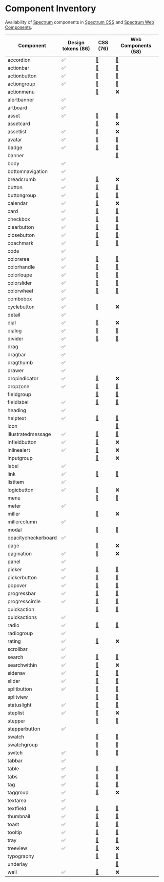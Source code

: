 # Component Inventory

Availability of [Spectrum](https://spectrum.adobe.com) components in [Spectrum CSS](https://opensource.adobe.com/spectrum-css/)
and [Spectrum Web Components](https://opensource.adobe.com/spectrum-web-components/).

| Component           | Design tokens (86) | CSS (76)                                                                | Web Components (58)                                                                       |
| ------------------- | ------------------ | ----------------------------------------------------------------------- | ----------------------------------------------------------------------------------------- |
| accordion           | ✅                 | [📄](https://opensource.adobe.com/spectrum-css/accordion.html)          | [📄](https://opensource.adobe.com/spectrum-web-components/components/accordion)           |
| actionbar           | ✅                 | [📄](https://opensource.adobe.com/spectrum-css/actionbar.html)          | [📄](https://opensource.adobe.com/spectrum-web-components/components/action-bar)          |
| actionbutton        | ✅                 | [📄](https://opensource.adobe.com/spectrum-css/actionbutton.html)       | [📄](https://opensource.adobe.com/spectrum-web-components/components/action-button)       |
| actiongroup         | ✅                 | [📄](https://opensource.adobe.com/spectrum-css/actiongroup.html)        | [📄](https://opensource.adobe.com/spectrum-web-components/components/action-group)        |
| actionmenu          |                    | [📄](https://opensource.adobe.com/spectrum-css/actionmenu.html)         | ❌                                                                                        |
| alertbanner         | ✅                 |                                                                         |                                                                                           |
| artboard            | ✅                 |                                                                         |                                                                                           |
| asset               | ✅                 | [📄](https://opensource.adobe.com/spectrum-css/asset.html)              | [📄](https://opensource.adobe.com/spectrum-web-components/components/asset)               |
| assetcard           |                    | [📄](https://opensource.adobe.com/spectrum-css/assetcard.html)          | ❌                                                                                        |
| assetlist           | ✅                 | [📄](https://opensource.adobe.com/spectrum-css/assetlist.html)          | ❌                                                                                        |
| avatar              | ✅                 | [📄](https://opensource.adobe.com/spectrum-css/avatar.html)             | [📄](https://opensource.adobe.com/spectrum-web-components/components/avatar)              |
| badge               | ✅                 | [📄](https://opensource.adobe.com/spectrum-css/badge.html)              | [📄](https://opensource.adobe.com/spectrum-web-components/components/badge)               |
| banner              |                    |                                                                         | [📄](https://opensource.adobe.com/spectrum-web-components/components/banner)              |
| body                | ✅                 |                                                                         |                                                                                           |
| bottomnavigation    | ✅                 |                                                                         |                                                                                           |
| breadcrumb          | ✅                 | [📄](https://opensource.adobe.com/spectrum-css/breadcrumb.html)         | ❌                                                                                        |
| button              | ✅                 | [📄](https://opensource.adobe.com/spectrum-css/button-staticcolor.html) | [📄](https://opensource.adobe.com/spectrum-web-components/components/button)              |
| buttongroup         | ✅                 | [📄](https://opensource.adobe.com/spectrum-css/buttongroup.html)        | [📄](https://opensource.adobe.com/spectrum-web-components/components/button-group)        |
| calendar            | ✅                 | [📄](https://opensource.adobe.com/spectrum-css/calendar.html)           | ❌                                                                                        |
| card                | ✅                 | [📄](https://opensource.adobe.com/spectrum-css/card.html)               | [📄](https://opensource.adobe.com/spectrum-web-components/components/card)                |
| checkbox            | ✅                 | [📄](https://opensource.adobe.com/spectrum-css/checkbox.html)           | [📄](https://opensource.adobe.com/spectrum-web-components/components/checkbox)            |
| clearbutton         | ✅                 | [📄](https://opensource.adobe.com/spectrum-css/clearbutton.html)        | [📄](https://opensource.adobe.com/spectrum-web-components/components/clear-button)        |
| closebutton         | ✅                 | [📄](https://opensource.adobe.com/spectrum-css/closebutton.html)        | [📄](https://opensource.adobe.com/spectrum-web-components/components/close-button)        |
| coachmark           | ✅                 | [📄](https://opensource.adobe.com/spectrum-css/coachmark.html)          | [📄](https://opensource.adobe.com/spectrum-web-components/components/coachmark)           |
| code                | ✅                 |                                                                         |                                                                                           |
| colorarea           | ✅                 | [📄](https://opensource.adobe.com/spectrum-css/colorarea.html)          | [📄](https://opensource.adobe.com/spectrum-web-components/components/color-area)          |
| colorhandle         | ✅                 | [📄](https://opensource.adobe.com/spectrum-css/colorhandle.html)        | [📄](https://opensource.adobe.com/spectrum-web-components/components/color-handle)        |
| colorloupe          | ✅                 | [📄](https://opensource.adobe.com/spectrum-css/colorloupe.html)         | [📄](https://opensource.adobe.com/spectrum-web-components/components/color-loupe)         |
| colorslider         | ✅                 | [📄](https://opensource.adobe.com/spectrum-css/colorslider.html)        | [📄](https://opensource.adobe.com/spectrum-web-components/components/color-slider)        |
| colorwheel          | ✅                 | [📄](https://opensource.adobe.com/spectrum-css/colorwheel.html)         | [📄](https://opensource.adobe.com/spectrum-web-components/components/color-wheel)         |
| combobox            | ✅                 |                                                                         |                                                                                           |
| cyclebutton         | ✅                 | [📄](https://opensource.adobe.com/spectrum-css/cyclebutton.html)        | ❌                                                                                        |
| detail              | ✅                 |                                                                         |                                                                                           |
| dial                | ✅                 | [📄](https://opensource.adobe.com/spectrum-css/dial.html)               | ❌                                                                                        |
| dialog              | ✅                 | [📄](https://opensource.adobe.com/spectrum-css/dialog.html)             | [📄](https://opensource.adobe.com/spectrum-web-components/components/dialog)              |
| divider             | ✅                 | [📄](https://opensource.adobe.com/spectrum-css/divider.html)            | [📄](https://opensource.adobe.com/spectrum-web-components/components/divider)             |
| drag                | ✅                 |                                                                         |                                                                                           |
| dragbar             | ✅                 |                                                                         |                                                                                           |
| dragthumb           | ✅                 |                                                                         |                                                                                           |
| drawer              | ✅                 |                                                                         |                                                                                           |
| dropindicator       | ✅                 | [📄](https://opensource.adobe.com/spectrum-css/dropindicator.html)      | ❌                                                                                        |
| dropzone            | ✅                 | [📄](https://opensource.adobe.com/spectrum-css/dropzone.html)           | [📄](https://opensource.adobe.com/spectrum-web-components/components/dropzone)            |
| fieldgroup          |                    | [📄](https://opensource.adobe.com/spectrum-css/fieldgroup.html)         | [📄](https://opensource.adobe.com/spectrum-web-components/components/field-group)         |
| fieldlabel          | ✅                 | [📄](https://opensource.adobe.com/spectrum-css/form.html)               | [📄](https://opensource.adobe.com/spectrum-web-components/components/field-label)         |
| heading             | ✅                 |                                                                         |                                                                                           |
| helptext            | ✅                 | [📄](https://opensource.adobe.com/spectrum-css/helptext.html)           | [📄](https://opensource.adobe.com/spectrum-web-components/components/help-text)           |
| icon                |                    |                                                                         | [📄](https://opensource.adobe.com/spectrum-web-components/components/icon)                |
| illustratedmessage  | ✅                 | [📄](https://opensource.adobe.com/spectrum-css/illustratedmessage.html) | [📄](https://opensource.adobe.com/spectrum-web-components/components/illustrated-message) |
| infieldbutton       | ✅                 | [📄](https://opensource.adobe.com/spectrum-css/infieldbutton.html)      | ❌                                                                                        |
| inlinealert         | ✅                 | [📄](https://opensource.adobe.com/spectrum-css/inlinealert.html)        | ❌                                                                                        |
| inputgroup          |                    | [📄](https://opensource.adobe.com/spectrum-css/datepicker.html)         | ❌                                                                                        |
| label               | ✅                 |                                                                         |                                                                                           |
| link                | ✅                 | [📄](https://opensource.adobe.com/spectrum-css/link.html)               | [📄](https://opensource.adobe.com/spectrum-web-components/components/link)                |
| listitem            | ✅                 |                                                                         |                                                                                           |
| logicbutton         | ✅                 | [📄](https://opensource.adobe.com/spectrum-css/logicbutton.html)        | ❌                                                                                        |
| menu                |                    | [📄](https://opensource.adobe.com/spectrum-css/menu.html)               | [📄](https://opensource.adobe.com/spectrum-web-components/components/menu)                |
| meter               | ✅                 |                                                                         |                                                                                           |
| miller              |                    | [📄](https://opensource.adobe.com/spectrum-css/miller.html)             | ❌                                                                                        |
| millercolumn        | ✅                 |                                                                         |                                                                                           |
| modal               |                    | [📄](https://opensource.adobe.com/spectrum-css/modal.html)              | [📄](https://opensource.adobe.com/spectrum-web-components/components/modal)               |
| opacitycheckerboard | ✅                 |                                                                         |                                                                                           |
| page                |                    | [📄](https://opensource.adobe.com/spectrum-css/page.html)               | ❌                                                                                        |
| pagination          | ✅                 | [📄](https://opensource.adobe.com/spectrum-css/pagination-listing.html) | ❌                                                                                        |
| panel               | ✅                 |                                                                         |                                                                                           |
| picker              | ✅                 | [📄](https://opensource.adobe.com/spectrum-css/picker.html)             | [📄](https://opensource.adobe.com/spectrum-web-components/components/picker)              |
| pickerbutton        | ✅                 | [📄](https://opensource.adobe.com/spectrum-css/pickerbutton.html)       | [📄](https://opensource.adobe.com/spectrum-web-components/components/picker-button)       |
| popover             | ✅                 | [📄](https://opensource.adobe.com/spectrum-css/popover.html)            | [📄](https://opensource.adobe.com/spectrum-web-components/components/popover)             |
| progressbar         | ✅                 | [📄](https://opensource.adobe.com/spectrum-css/progressbar.html)        | [📄](https://opensource.adobe.com/spectrum-web-components/components/progress-bar)        |
| progresscircle      | ✅                 | [📄](https://opensource.adobe.com/spectrum-css/progresscircle.html)     | [📄](https://opensource.adobe.com/spectrum-web-components/components/progress-circle)     |
| quickaction         |                    | [📄](https://opensource.adobe.com/spectrum-css/quickaction.html)        | [📄](https://opensource.adobe.com/spectrum-web-components/components/quick-actions)       |
| quickactions        | ✅                 |                                                                         |                                                                                           |
| radio               | ✅                 | [📄](https://opensource.adobe.com/spectrum-css/radio.html)              | [📄](https://opensource.adobe.com/spectrum-web-components/components/radio)               |
| radiogroup          | ✅                 |                                                                         |                                                                                           |
| rating              | ✅                 | [📄](https://opensource.adobe.com/spectrum-css/rating.html)             | ❌                                                                                        |
| scrollbar           | ✅                 |                                                                         |                                                                                           |
| search              | ✅                 | [📄](https://opensource.adobe.com/spectrum-css/search.html)             | [📄](https://opensource.adobe.com/spectrum-web-components/components/search)              |
| searchwithin        | ✅                 | [📄](https://opensource.adobe.com/spectrum-css/searchwithin.html)       | ❌                                                                                        |
| sidenav             | ✅                 | [📄](https://opensource.adobe.com/spectrum-css/sidenav.html)            | [📄](https://opensource.adobe.com/spectrum-web-components/components/sidenav)             |
| slider              | ✅                 | [📄](https://opensource.adobe.com/spectrum-css/slider.html)             | [📄](https://opensource.adobe.com/spectrum-web-components/components/slider)              |
| splitbutton         | ✅                 | [📄](https://opensource.adobe.com/spectrum-css/splitbutton.html)        | [📄](https://opensource.adobe.com/spectrum-web-components/components/split-button)        |
| splitview           |                    | [📄](https://opensource.adobe.com/spectrum-css/splitview.html)          | [📄](https://opensource.adobe.com/spectrum-web-components/components/split-view)          |
| statuslight         | ✅                 | [📄](https://opensource.adobe.com/spectrum-css/statuslight.html)        | [📄](https://opensource.adobe.com/spectrum-web-components/components/status-light)        |
| steplist            | ✅                 | [📄](https://opensource.adobe.com/spectrum-css/steplist.html)           | ❌                                                                                        |
| stepper             |                    | [📄](https://opensource.adobe.com/spectrum-css/stepper.html)            | [📄](https://opensource.adobe.com/spectrum-web-components/components/number-field)        |
| stepperbutton       | ✅                 |                                                                         |                                                                                           |
| swatch              |                    | [📄](https://opensource.adobe.com/spectrum-css/swatch.html)             | [📄](https://opensource.adobe.com/spectrum-web-components/components/swatch)              |
| swatchgroup         |                    | [📄](https://opensource.adobe.com/spectrum-css/swatchgroup.html)        | [📄](https://opensource.adobe.com/spectrum-web-components/components/swatch)              |
| switch              | ✅                 | [📄](https://opensource.adobe.com/spectrum-css/switch.html)             | [📄](https://opensource.adobe.com/spectrum-web-components/components/switch)              |
| tabbar              | ✅                 |                                                                         |                                                                                           |
| table               | ✅                 | [📄](https://opensource.adobe.com/spectrum-css/table.html)              | [📄](https://opensource.adobe.com/spectrum-web-components/components/table)               |
| tabs                | ✅                 | [📄](https://opensource.adobe.com/spectrum-css/tabs.html)               | [📄](https://opensource.adobe.com/spectrum-web-components/components/tabs)                |
| tag                 | ✅                 | [📄](https://opensource.adobe.com/spectrum-css/tag.html)                | [📄](https://opensource.adobe.com/spectrum-web-components/components/tags)                |
| taggroup            | ✅                 | [📄](https://opensource.adobe.com/spectrum-css/taggroup.html)           | ❌                                                                                        |
| textarea            | ✅                 |                                                                         |                                                                                           |
| textfield           | ✅                 | [📄](https://opensource.adobe.com/spectrum-css/textfield.html)          | [📄](https://opensource.adobe.com/spectrum-web-components/components/textfield)           |
| thumbnail           | ✅                 | [📄](https://opensource.adobe.com/spectrum-css/thumbnail.html)          | [📄](https://opensource.adobe.com/spectrum-web-components/components/thumbnail)           |
| toast               | ✅                 | [📄](https://opensource.adobe.com/spectrum-css/toast.html)              | [📄](https://opensource.adobe.com/spectrum-web-components/components/toast)               |
| tooltip             | ✅                 | [📄](https://opensource.adobe.com/spectrum-css/tooltip.html)            | [📄](https://opensource.adobe.com/spectrum-web-components/components/tooltip)             |
| tray                | ✅                 | [📄](https://opensource.adobe.com/spectrum-css/tray.html)               | [📄](https://opensource.adobe.com/spectrum-web-components/components/tray)                |
| treeview            | ✅                 | [📄](https://opensource.adobe.com/spectrum-css/treeview.html)           | ❌                                                                                        |
| typography          |                    | [📄](https://opensource.adobe.com/spectrum-css/typography.html)         | [📄](https://opensource.adobe.com/spectrum-web-components/components/styles)              |
| underlay            |                    |                                                                         | [📄](https://opensource.adobe.com/spectrum-web-components/components/underlay)            |
| well                | ✅                 | [📄](https://opensource.adobe.com/spectrum-css/well.html)               | ❌                                                                                        |
